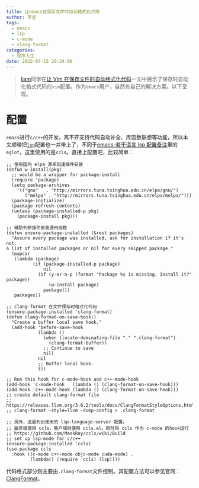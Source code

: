 ```yaml
---
title: 让emacs在保存文件时自动格式化代码
author: 李岩
tags:
  - emacs
  - lsp
  - c-mode
  - clang-format
categories:
  - 程序人生
date: 2022-07-15 20:34:00
---
```

> [liam](https://liam.page/)同学在[让 Vim 在保存文件时自动格式化代码](https://liam.page/2020/11/04/Vim-auto-format-codes-on-save/)一文中展示了保存时自动化格式代码的`vim`配置。作为`emacs`用户，自然有自己的解决方案。以下呈现。

<!--more-->

# 配置
`emacs`进行`c/c++`的开发，离不开支持代码自动补全、库函数联想等功能，所以本文顺带把[`lsp`](https://microsoft.github.io/language-server-protocol/)配置也一并带上了，不同于[emacs-若干语言 lsp 配置备注](https://blacker1230.github.io/2021/10/12/emacs-%E8%8B%A5%E5%B9%B2%E8%AF%AD%E8%A8%80-lsp-%E9%85%8D%E7%BD%AE%E5%A4%87%E6%B3%A8/)里的`eglot`，这里使用的是`ccls`。直接上配置吧，比较简单：
```
;; 使用国内 elpa 源来加速插件安装
(defun w-install(pkg)
  ;; would be a wrapper for package-install
  (require 'package)
  (setq package-archives
	'(("gnu"   . "http://mirrors.tuna.tsinghua.edu.cn/elpa/gnu/")
	   ("melpa" . "http://mirrors.tuna.tsinghua.edu.cn/elpa/melpa/")))
  (package-initialize)
  (package-refresh-contents)
  (unless (package-installed-p pkg)
    (package-install pkg)))

;; 辅助判断插件安装通用函数
(defun ensure-package-installed (&rest packages)
  "Assure every package was installed, ask for installation if it's not.
a list of installed packages or nil for every skipped package."
  (mapcar
   (lambda (package)
          (if (package-installed-p package)
              nil
            (if (y-or-n-p (format "Package %s is missing. Install it?" package))
                (w-install package)
              package)))
   packages))

;; clang-format 在文件保存时格式化代码
(ensure-package-installed 'clang-format)
(defun clang-format-on-save-hook()
  "Create a buffer local save hook."
  (add-hook 'before-save-hook
            (lambda ()
              (when (locate-dominating-file "." ".clang-format")
                (clang-format-buffer))
              ;; Continue to save
              nil)
            nil
            ;; Buffer local hook.
            t))

;; Run this hook for c-mode-hook and c++-mode-hook
(add-hook 'c-mode-hook   (lambda () (clang-format-on-save-hook)))
(add-hook 'c++-mode-hook (lambda () (clang-format-on-save-hook)))
;; create default clang-format file
;; https://releases.llvm.org/3.6.2/tools/docs/ClangFormatStyleOptions.html
;; clang-format -style=llvm -dump-config > .clang-format

;; 另外，这里列出使用的 lsp-language-server 配置。
;; 服务端使用 ccls，客户端则使用 ccls.el。同时将 ccls 作为 c-mode 的hook运行
;; https://github.com/MaskRay/ccls/wiki/Build
;; set up lsp-mode for c/c++
(ensure-package-installed 'ccls)
(use-package ccls
  :hook ((c-mode c++-mode objc-mode cuda-mode) .
         (lambda() (require 'ccls) (lsp))))

```
代码格式部分则主要由`.clang-format`文件控制。其配置方法可以参见官网：[ClangFormat](https://clang.llvm.org/docs/ClangFormat.html)。
